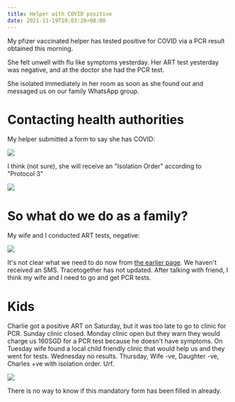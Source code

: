 ```yaml
---
title: Helper with COVID positive
date: 2021-11-19T10:03:28+08:00
---
```


My pfizer vaccinated helper has tested positive for COVID via a PCR result
obtained this morning.

She felt unwell with flu like symptoms yesterday. Her ART test yesterday was
negative, and at the doctor she had the PCR test.

She isolated immediately in her room as soon as she found out and messaged us
on our family WhatsApp group.

# Contacting health authorities

My helper submitted a form to say she has COVID:

<img src="https://s.natalian.org/2021-11-19/submitted.png">

I think (not sure), she will receive an "Isolation Order" according to "Protocol 3"

<a href="https://www.covid.gov.sg/exposed/hrw">
<img src="https://s.natalian.org/2021-11-19/protocol3.png">
</a>

# So what do we do as a family?

My wife and I conducted ART tests, negative:

<img src="https://s.natalian.org/2021-11-19/art.jpeg">

It's not clear what we need to do now from [the earlier
page](https://www.covid.gov.sg/exposed/hrw). We haven't received an SMS.
Tracetogether has not updated. After talking with friend, I think my wife and I
need to go and get PCR tests.

# Kids

Charlie got a positive ART on Saturday, but it was too late to go to clinic for
PCR. Sunday clinic closed. Monday clinic open but they warn they would charge
us 160SGD for a PCR test because he doesn't have symptoms. On Tuesday wife
found a local child friendly clinic that would help us and they went for tests.
Wednesday no results. Thursday, Wife -ve, Daughter -ve, Charles +ve with
isolation order. Urf.

<img src="https://s.natalian.org/2021-11-25/moh.png">

There is no way to know if this mandatory form has been filled in already.

